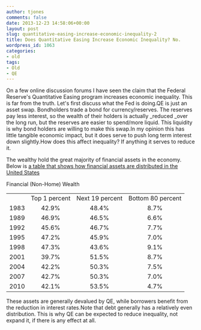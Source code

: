 ```yaml
---
author: tjones
comments: false
date: 2013-12-23 14:58:06+00:00
layout: post
slug: quantitative-easing-increase-economic-inequality-2
title: Does Quantitative Easing Increase Economic Inequality? No.
wordpress_id: 1063
categories:
- old
tags:
- Old
- QE
---
```


On a few online discussion forums I have seen the claim that the Federal Reserve's Quantitative Easing program increases economic inequality. This is far from the truth. Let's first discuss what the Fed is doing.QE is just an asset swap. Bondholders trade a bond for currency/reserves. The reserves pay less interest, so the wealth of their holders is actually _reduced _over the long run, but the reserves are easier to spend/more liquid. This liquidity is why bond holders are willing to make this swap.In my opinion this has little tangible economic impact, but it does serve to push long term interest down slightly.How does this affect inequality? If anything it serves to reduce it.  
<!-- more -->  



The wealthy hold the great majority of financial assets in the economy. Below is [a table that shows how financial assets are distributed in the United States](http://www2.ucsc.edu/whorulesamerica/power/wealth.html)  



<table cellspacing="0" class="data allrules" >  
<tbody >  
<tr align="center" valign="top" >  
 
Financial (Non-Home) Wealth  
</tr>  
<tr align="center" valign="top" >  

<td class="subheading corner" >
</td>  

<td class="subheading" >Top 1 percent
</td>  

<td class="subheading" >Next 19 percent
</td>  

<td class="subheading" >Bottom 80 percent
</td>  
</tr>  
<tr align="center" valign="top" >  

<td align="left" class="row_heading" >1983
</td>  

<td >42.9%
</td>  

<td >48.4%
</td>  

<td >8.7%
</td>  
</tr>  
<tr align="center" valign="top" >  

<td align="left" class="row_heading" >1989
</td>  

<td >46.9%
</td>  

<td >46.5%
</td>  

<td >6.6%
</td>  
</tr>  
<tr align="center" valign="top" >  

<td align="left" class="row_heading" >1992
</td>  

<td >45.6%
</td>  

<td >46.7%
</td>  

<td >7.7%
</td>  
</tr>  
<tr align="center" valign="top" >  

<td align="left" class="row_heading" >1995
</td>  

<td >47.2%
</td>  

<td >45.9%
</td>  

<td >7.0%
</td>  
</tr>  
<tr align="center" valign="top" >  

<td align="left" class="row_heading" >1998
</td>  

<td >47.3%
</td>  

<td >43.6%
</td>  

<td >9.1%
</td>  
</tr>  
<tr align="center" valign="top" >  

<td align="left" class="row_heading" >2001
</td>  

<td >39.7%
</td>  

<td >51.5%
</td>  

<td >8.7%
</td>  
</tr>  
<tr align="center" valign="top" >  

<td align="left" class="row_heading" >2004
</td>  

<td >42.2%
</td>  

<td >50.3%
</td>  

<td >7.5%
</td>  
</tr>  
<tr align="center" valign="top" >  

<td align="left" class="row_heading" >2007
</td>  

<td >42.7%
</td>  

<td >50.3%
</td>  

<td >7.0%
</td>  
</tr>  
<tr align="center" valign="top" >  

<td align="left" class="row_heading" >2010
</td>  

<td >42.1%
</td>  

<td >53.5%
</td>  

<td >4.7%
</td>  
</tr>  
</tbody>  
</table>  



These assets are generally devalued by QE, while borrowers benefit from the reduction in interest rates.Note that debt generally has a relatively even distribution. This is why QE can be expected to reduce inequality, not expand it, if there is any effect at all.
